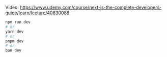 Video: https://www.udemy.com/course/next-js-the-complete-developers-guide/learn/lecture/40830088


```bash
npm run dev
# or
yarn dev
# or
pnpm dev
# or
bun dev
```